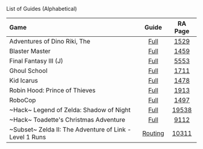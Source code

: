 List of Guides (Alphabetical)

|Game|Guide|RA Page|
|:--|:--:|:--:|
|Adventures of Dino Riki, The|[Full](Adventures-of-Dino-Riki-achievement-guide-roadmap)|[1529](https://retroachievements.org/game/1529) |
|Blaster Master|[Full](Blaster-Master-(NES))|[1459](https://retroachievements.org/game/1459)|
|Final Fantasy III (J)|[Full](Final-Fantasy-III-(J)-(NES))|[5553](https://retroachievements.org/game/5553)|
|Ghoul School|[Full](Ghoul-School-(NES))|[1711](https://retroachievements.org/game/1711)|
|Kid Icarus|[Full](Kid-Icarus-(NES))|[1478](https://retroachievements.org/game/1478)|
|Robin Hood: Prince of Thieves|[Full](Robin-Hood-Prince-of-Thieves-(NES))|[1913](https://retroachievements.org/game/1913)|
|RoboCop|[Full](RoboCop-(NES))|[1497](https://retroachievements.org/game/1497)|
|\~Hack\~ Legend of Zelda: Shadow of Night|[Full](https://github.com/RetroAchievements/guides/wiki/~Hack~-The-Legend-of-Zelda:-Shadow-of-Night-(NES))|[19538](https://retroachievements.org/game/19538)|
|\~Hack\~ Toadette's Christmas Adventure|[Full](Toadettes-Christmas-Adventure-(Hack)-(NES))|[9112](https://retroachievements.org/game/9112)|
|\~Subset\~ Zelda II: The Adventure of Link - Level 1 Runs|[Routing](https://github.com/RetroAchievements/guides/wiki/~Subset~-Zelda-II:-The-Adventure-of-Link---Level-1-Runs-(NES))|[10311](https://retroachievements.org/game/10311)|
